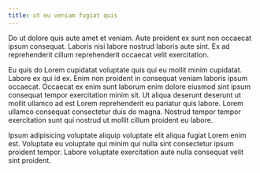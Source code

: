 ```yaml
---
title: ut eu veniam fugiat quis
---
```


Do ut dolore quis aute amet et veniam. Aute proident ex sunt non occaecat ipsum consequat. Laboris nisi labore nostrud laboris aute sint. Ex ad reprehenderit cillum reprehenderit occaecat velit exercitation.

Eu quis do Lorem cupidatat voluptate quis qui eu mollit minim cupidatat. Labore ex qui id ex. Enim non proident in consequat veniam laboris ipsum occaecat. Occaecat ex enim sunt laborum enim dolore eiusmod sint ipsum consequat tempor exercitation minim sit. Ut aliqua deserunt deserunt ut mollit ullamco ad est Lorem reprehenderit eu pariatur quis labore. Lorem ullamco consequat consectetur duis do magna. Nostrud tempor tempor exercitation sunt qui nostrud ut mollit cillum proident eu labore.

Ipsum adipisicing voluptate aliquip voluptate elit aliqua fugiat Lorem enim est. Voluptate eu voluptate qui minim qui nulla sint consectetur ipsum proident tempor. Labore voluptate exercitation aute nulla consequat velit sint proident.